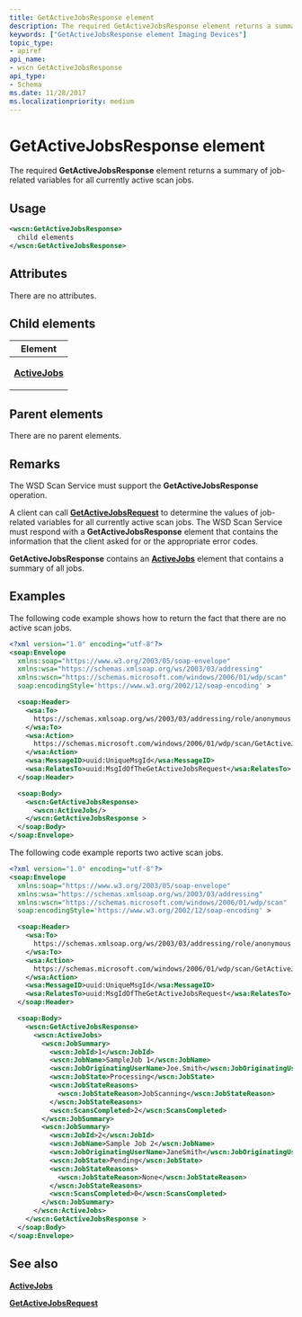 ```yaml
---
title: GetActiveJobsResponse element
description: The required GetActiveJobsResponse element returns a summary of job-related variables for all currently active scan jobs.
keywords: ["GetActiveJobsResponse element Imaging Devices"]
topic_type:
- apiref
api_name:
- wscn GetActiveJobsResponse
api_type:
- Schema
ms.date: 11/28/2017
ms.localizationpriority: medium
---
```


# GetActiveJobsResponse element


The required **GetActiveJobsResponse** element returns a summary of job-related variables for all currently active scan jobs.

## Usage

```xml
<wscn:GetActiveJobsResponse>
  child elements
</wscn:GetActiveJobsResponse>
```

## Attributes

There are no attributes.

## Child elements


<table>
<colgroup>
<col width="100%" />
</colgroup>
<thead>
<tr class="header">
<th>Element</th>
</tr>
</thead>
<tbody>
<tr class="odd">
<td><p><a href="activejobs.md" data-raw-source="[&lt;strong&gt;ActiveJobs&lt;/strong&gt;](activejobs.md)"><strong>ActiveJobs</strong></a></p></td>
</tr>
</tbody>
</table>

## Parent elements


There are no parent elements.

## Remarks

The WSD Scan Service must support the **GetActiveJobsResponse** operation.

A client can call [**GetActiveJobsRequest**](getactivejobsrequest.md) to determine the values of job-related variables for all currently active scan jobs. The WSD Scan Service must respond with a **GetActiveJobsResponse** element that contains the information that the client asked for or the appropriate error codes.

**GetActiveJobsResponse** contains an [**ActiveJobs**](activejobs.md) element that contains a summary of all jobs.

## Examples

The following code example shows how to return the fact that there are no active scan jobs.

```xml
<?xml version="1.0" encoding="utf-8"?>
<soap:Envelope
  xmlns:soap="https://www.w3.org/2003/05/soap-envelope"
  xmlns:wsa="https://schemas.xmlsoap.org/ws/2003/03/addressing"
  xmlns:wscn="https://schemas.microsoft.com/windows/2006/01/wdp/scan"
  soap:encodingStyle='https://www.w3.org/2002/12/soap-encoding' >

  <soap:Header>
    <wsa:To>
      https://schemas.xmlsoap.org/ws/2003/03/addressing/role/anonymous
    </wsa:To>
    <wsa:Action>
      https://schemas.microsoft.com/windows/2006/01/wdp/scan/GetActiveJobs
    </wsa:Action>
    <wsa:MessageID>uuid:UniqueMsgId</wsa:MessageID>
    <wsa:RelatesTo>uuid:MsgIdOfTheGetActiveJobsRequest</wsa:RelatesTo>
  </soap:Header>

  <soap:Body>
    <wscn:GetActiveJobsResponse>
      <wscn:ActiveJobs/>
    </wscn:GetActiveJobsResponse >
  </soap:Body>
</soap:Envelope>
```

The following code example reports two active scan jobs.

```xml
<?xml version="1.0" encoding="utf-8"?>
<soap:Envelope
  xmlns:soap="https://www.w3.org/2003/05/soap-envelope"
  xmlns:wsa="https://schemas.xmlsoap.org/ws/2003/03/addressing"
  xmlns:wscn="https://schemas.microsoft.com/windows/2006/01/wdp/scan"
  soap:encodingStyle='https://www.w3.org/2002/12/soap-encoding' >

  <soap:Header>
    <wsa:To>
      https://schemas.xmlsoap.org/ws/2003/03/addressing/role/anonymous
    </wsa:To>
    <wsa:Action>
      https://schemas.microsoft.com/windows/2006/01/wdp/scan/GetActiveJobs
    </wsa:Action>
    <wsa:MessageID>uuid:UniqueMsgId</wsa:MessageID>
    <wsa:RelatesTo>uuid:MsgIdOfTheGetActiveJobsRequest</wsa:RelatesTo>
  </soap:Header>

  <soap:Body>
    <wscn:GetActiveJobsResponse>
      <wscn:ActiveJobs>
        <wscn:JobSummary>
          <wscn:JobId>1</wscn:JobId>
          <wscn:JobName>SampleJob 1</wscn:JobName>
          <wscn:JobOriginatingUserName>Joe.Smith</wscn:JobOriginatingUserName>
          <wscn:JobState>Processing</wscn:JobState>
          <wscn:JobStateReasons>
            <wscn:JobStateReason>JobScanning</wscn:JobStateReason>
          </wscn:JobStateReasons>
          <wscn:ScansCompleted>2</wscn:ScansCompleted>
        </wscn:JobSummary>
        <wscn:JobSummary>
          <wscn:JobId>2</wscn:JobId>
          <wscn:JobName>Sample Job 2</wscn:JobName>
          <wscn:JobOriginatingUserName>JaneSmith</wscn:JobOriginatingUserName>
          <wscn:JobState>Pending</wscn:JobState>
          <wscn:JobStateReasons>
            <wscn:JobStateReason>None</wscn:JobStateReason>
          </wscn:JobStateReasons>
          <wscn:ScansCompleted>0</wscn:ScansCompleted>
        </wscn:JobSummary>
      </wscn:ActiveJobs>
    </wscn:GetActiveJobsResponse >
  </soap:Body>
</soap:Envelope>
```

## See also


[**ActiveJobs**](activejobs.md)

[**GetActiveJobsRequest**](getactivejobsrequest.md)











